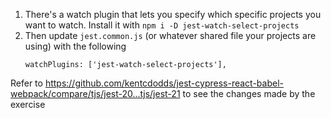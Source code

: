 1. There's a watch plugin that lets you specify which specific projects you want
   to watch. Install it with `npm i -D jest-watch-select-projects`
1. Then update `jest.common.js` (or whatever shared file your projects are
   using) with the following
   ```
   watchPlugins: ['jest-watch-select-projects'],
   ```

Refer to
https://github.com/kentcdodds/jest-cypress-react-babel-webpack/compare/tjs/jest-20...tjs/jest-21
to see the changes made by the exercise
